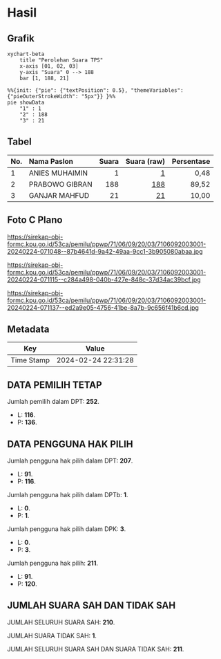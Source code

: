 # Hasil

## Grafik

```mermaid
xychart-beta
    title "Perolehan Suara TPS"
    x-axis [01, 02, 03]
    y-axis "Suara" 0 --> 188
    bar [1, 188, 21]
```

```mermaid
%%{init: {"pie": {"textPosition": 0.5}, "themeVariables": {"pieOuterStrokeWidth": "5px"}} }%%
pie showData
    "1" : 1
    "2" : 188
    "3" : 21
```

## Tabel

| No. | Nama Paslon    | Suara | Suara (raw) | Persentase |
|:--- |:-------------- | -----:| -----------:| ----------:|
| 1   | ANIES MUHAIMIN | 1     | [1][p-1]    | 0,48       |
| 2   | PRABOWO GIBRAN | 188   | [188][p-2]  | 89,52      |
| 3   | GANJAR MAHFUD  | 21    | [21][p-3]   | 10,00      |


[p-1]: https://github.com/gigit-pemilu/pemilu-2024-71-sulawesi-utara/blob/main/pilpres/hitung-suara/sub/71-sulawesi-utara/sub/06-minahasa-utara/sub/09-talawaan/sub/2003-talawaan/sub/001-tps/sub/paslon-1.txt
[p-2]: https://github.com/gigit-pemilu/pemilu-2024-71-sulawesi-utara/blob/main/pilpres/hitung-suara/sub/71-sulawesi-utara/sub/06-minahasa-utara/sub/09-talawaan/sub/2003-talawaan/sub/001-tps/sub/paslon-2.txt
[p-3]: https://github.com/gigit-pemilu/pemilu-2024-71-sulawesi-utara/blob/main/pilpres/hitung-suara/sub/71-sulawesi-utara/sub/06-minahasa-utara/sub/09-talawaan/sub/2003-talawaan/sub/001-tps/sub/paslon-3.txt

## Foto C Plano

https://sirekap-obj-formc.kpu.go.id/53ca/pemilu/ppwp/71/06/09/20/03/7106092003001-20240224-071048--87b4641d-9a42-49aa-9cc1-3b905080abaa.jpg

https://sirekap-obj-formc.kpu.go.id/53ca/pemilu/ppwp/71/06/09/20/03/7106092003001-20240224-071115--c284a498-040b-427e-848c-37d34ac39bcf.jpg

https://sirekap-obj-formc.kpu.go.id/53ca/pemilu/ppwp/71/06/09/20/03/7106092003001-20240224-071137--ed2a9e05-4756-41be-8a7b-9c656f41b6cd.jpg


## Metadata

| Key        | Value               |
| ---------- | ------------------- |
| Time Stamp | 2024-02-24 22:31:28 |


## DATA PEMILIH TETAP

Jumlah pemilih dalam DPT: **252**.
 * L: **116**.
 * P: **136**.

## DATA PENGGUNA HAK PILIH

Jumlah pengguna hak pilih dalam DPT: **207**.
 * L: **91**.
 * P: **116**.

Jumlah pengguna hak pilih dalam DPTb: **1**.
 * L: **0**.
 * P: **1**.

Jumlah pengguna hak pilih dalam DPK: **3**.
 * L: **0**.
 * P: **3**.

Jumlah pengguna hak pilih: **211**.
 * L: **91**.
 * P: **120**.

## JUMLAH SUARA SAH DAN TIDAK SAH

JUMLAH SELURUH SUARA SAH: **210**.

JUMLAH SUARA TIDAK SAH: **1**.

JUMLAH SELURUH SUARA SAH DAN SUARA TIDAK SAH: **211**.


